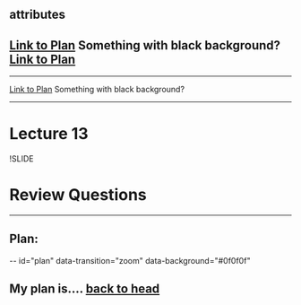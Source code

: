 ## attributes

<!-- id="plan"  -->
[Link to Plan](#/plan)
Something with black background?
[Link to Plan](#/plan)
--

<!-- id="plan" data-transition="zoom" data-background="#0f0f0f" -->

---

[Link to Plan](#/plan)
Something with black background?

---

<!-- .slide: class="has-dark-background" -->
# Lecture 13

!SLIDE

# Review Questions

---

## Plan:
-- id="plan" data-transition="zoom" data-background="#0f0f0f"

My plan is....
[back to head](#/sec-title-slide)
---

